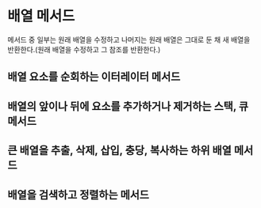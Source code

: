 # 배열 메서드
메서드 중 일부는 원래 배열을 수정하고 나머지는 원래 배열은 그대로 둔 채 새 배열을 반환한다.(원래 배열을 수정하고 그 참조를 반환한다.)

## 배열 요소를 순회하는 이터레이터 메서드
## 배열의 앞이나 뒤에 요소를 추가하거나 제거하는 스택, 큐 메서드
## 큰 배열을 추출, 삭제, 삽입, 충당, 복사하는 하위 배열 메서드
## 배열을 검색하고 정렬하는 메서드